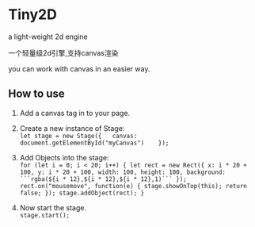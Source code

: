 # Tiny2D
a light-weight 2d engine

一个轻量级2d引擎,支持canvas渲染

you can work with canvas in an easier way.

## How to use
1. Add a canvas tag in to your page.
2. Create a new instance of Stage:  
`let stage = new Stage({  
    canvas: document.getElementById("myCanvas")   
});   
`
3. Add Objects into the stage:  
`
for (let i = 0; i < 20; i++) {
    let rect = new Rect({
        x: i * 20 + 100,
        y: i * 20 + 100,
        width: 100,
        height: 100,
        background: ```rgba(${i * 12},${i * 12},${i * 12},1)```
    });
    rect.on("mousemove", function(e) {
        stage.showOnTop(this);
        return false;
    });
    stage.addObject(rect);
}
`

4. Now start the stage.  
`stage.start();`